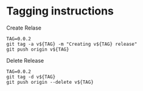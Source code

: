 # Tagging instructions

Create Relase
```
TAG=0.0.2
git tag -a v${TAG} -m "Creating v${TAG} release"
git push origin v${TAG}
```

Delete Release
```
TAG=0.0.2
git tag -d v${TAG}
git push origin --delete v${TAG}
```
